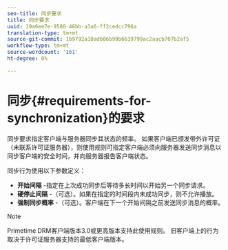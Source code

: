 ```yaml
---
seo-title: 同步要求
title: 同步要求
uuid: 19a6ee7e-9580-48bb-a3a6-ff2cedcc796a
translation-type: tm+mt
source-git-commit: 1b9792a10ad606b99b6639799ac2aacb707b2af5
workflow-type: tm+mt
source-wordcount: '161'
ht-degree: 0%

---
```



# 同步{#requirements-for-synchronization}的要求

同步要求指定客户端与服务器同步其状态的频率。 如果客户端已颁发带外许可证（未联系许可证服务器），则使用规则可指定客户端必须向服务器发送同步消息以同步客户端的安全时间，并向服务器报告客户端状态。

同步行为使用以下参数定义：

* **开始间隔** -指定在上次成功同步后等待多长时间以开始另一个同步请求。
* **硬停止间隔** -（可选）。如果在指定的时间段内未成功同步，则不允许播放。
* **强制同步概率** -（可选）。客户端在下一个开始间隔之前发送同步消息的概率。

>[!NOTE]
>
>Primetime DRM客户端版本3.0或更高版本支持此使用规则。 旧客户端上的行为取决于许可证服务器支持的最低客户端版本。
